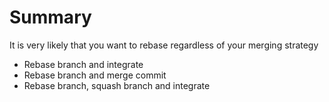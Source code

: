 # Summary

It is very likely that you want to rebase regardless of your merging strategy

- Rebase branch and integrate
- Rebase branch and merge commit
- Rebase branch, squash branch and integrate